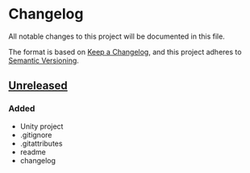 # Changelog
All notable changes to this project will be documented in this file.

The format is based on [Keep a Changelog](https://keepachangelog.com/en/1.0.0/),
and this project adheres to [Semantic Versioning](https://semver.org/spec/v2.0.0.html).

## [Unreleased]
### Added
- Unity project
- .gitignore
- .gitattributes
- readme
- changelog

[Unreleased]: https://github.com/OJuergen/Shinka/compare/v0.1.0...HEAD
[0.1.0]: https://github.com/OJuergen/Shinka/releases/tag/v0.1.0
